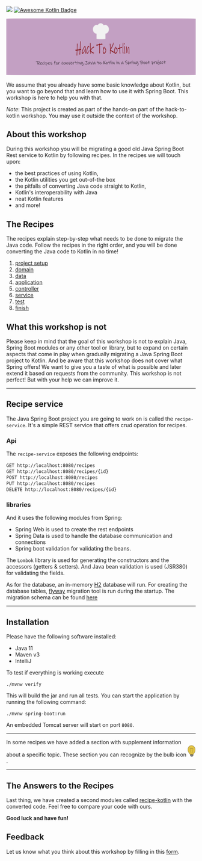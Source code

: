![](https://github.com/alimeshkat/hack-to-kotlin/actions/workflows/build.yml/badge.svg) [![Awesome Kotlin Badge](https://kotlin.link/awesome-kotlin.svg)](https://github.com/KotlinBy/awesome-kotlin)

![](recipes/sources/png/HackToKotlinLogo.png)

We assume that you already have some basic knowledge about Kotlin, but you want to go beyond that and learn how to use
it with Spring Boot.
This workshop is here to help you with that.

*Note*: This project is created as part of the hands-on part of the hack-to-kotlin workshop. You may use it outside the context of the workshop.

## About this workshop

During this workshop you will be migrating a good old Java Spring Boot Rest service to Kotlin by following recipes.
In the recipes we will touch upon:

- the best practices of using Kotlin,
- the Kotlin utilities you get out-of-the box
- the pitfalls of converting Java code straight to Kotlin,
- Kotlin's interoperability with Java
- neat Kotlin features
- and more!

## The Recipes

The recipes explain step-by-step what needs to be done to migrate the Java code.
Follow the recipes in the right order, and you will be done converting the Java code to Kotlin in no time!

1) [project setup](recipes/java-to-kotlin/1-project-setup/Recipe.md)  
2) [domain](recipes/java-to-kotlin/2-domain-models/Recipe.md)  
3) [data](recipes/java-to-kotlin/3-data/Recipe.md)  
4) [application](recipes/java-to-kotlin/4-application/Recipe.md)  
5) [controller](recipes/java-to-kotlin/5-controller/Recipe.md)  
6) [service](recipes/java-to-kotlin/6-service/Recipe.md)  
7) [test](recipes/java-to-kotlin/7-test/Recipe.md)    
8) [finish](recipes/java-to-kotlin/Finish.md)

## What this workshop is not

Please keep in mind that the goal of this workshop is not to explain Java, Spring Boot modules or any other tool or library, but to expand on
certain aspects that come in play when gradually
migrating a Java Spring Boot project to Kotlin. And be aware that this workshop does not cover what Spring offers! We want to give
you a taste of what is
possible and later extend it based on requests from the community. 
This workshop is not perfect! But with your help we can improve it.

---

## Recipe service

The Java Spring Boot project you are going to work on is called the `recipe-service`.
It's a simple REST service that offers crud operation for recipes.

### Api

The `recipe-service` exposes the following endpoints:

````
GET http://localhost:8080/recipes
GET http://localhost:8080/recipes/{id}
POST http://localhost:8080/recipes
PUT http://localhost:8080/recipes
DELETE http://localhost:8080/recipes/{id}
````

### libraries 

And it uses the following modules from Spring:

- Spring Web is used to create the rest endpoints
- Spring Data is used to handle the database communication and connections
- Spring boot validation for validating the beans.

The `Lombok` library is used for generating the constructors and the accessors (getters & setters).
And Java bean validation is used (JSR380) for validating the fields.

As for the database, an in-memory [H2](https://www.h2database.com/html/main.html) database will run.
For creating the database tables, [flyway](https://flywaydb.org/documentation/getstarted/how) migration
tool is run during the startup.
The migration schema can be found [here](recipe-java/src/main/resources/db/migration/V1_0__recipes.sql)

---

## Installation

Please have the following software installed:

- Java 11
- Maven v3
- IntelliJ

To test if everything is working execute

```shell 
./mvnw verify
```

This will build the jar and run all tests. You can start the application by running the following command:

```shell
./mvnw spring-boot:run
```

An embedded Tomcat server will start on port ``8080``.

---



In some recipes we have added a section with supplement information about a specific topic.
These section you can recognize by the bulb icon ![](recipes/sources/png/light-bulb-xs.png).  

---

## The Answers to the Recipes

Last thing, we have created a second modules called [recipe-kotlin](recipe-kotlin) with the converted code.
Feel free to compare your code with ours.

**Good luck and have fun!**

## Feedback

Let us know what you think about this workshop by filling in this [form](https://forms.gle/NYLUQQYk4YKRGB5DA).
